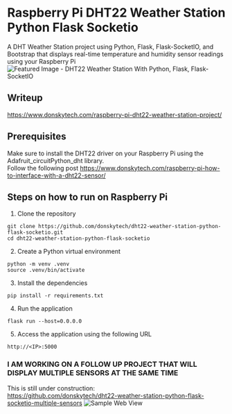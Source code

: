 # Raspberry Pi DHT22 Weather Station Python Flask Socketio  
A DHT Weather Station project using Python, Flask, Flask-SocketIO, and Bootstrap that displays real-time temperature and humidity sensor readings using your Raspberry Pi
![Featured Image - DHT22 Weather Station With Python, Flask, Flask-SocketIO](https://user-images.githubusercontent.com/69466026/236615315-5a7bba1c-9712-48bd-8718-29039850d655.jpg)  
  
## Writeup
https://www.donskytech.com/raspberry-pi-dht22-weather-station-project/

## Prerequisites
Make sure to install the DHT22 driver on your Raspberry Pi using the Adafruit_circuitPython_dht library.   
Follow the following post https://www.donskytech.com/raspberry-pi-how-to-interface-with-a-dht22-sensor/
  
## Steps on how to run on Raspberry Pi
1. Clone the repository
```
git clone https://github.com/donskytech/dht22-weather-station-python-flask-socketio.git
cd dht22-weather-station-python-flask-socketio
```
2. Create a Python virtual environment
```
python -m venv .venv
source .venv/bin/activate
```
3. Install the dependencies
```
pip install -r requirements.txt
```

4. Run the application
```
flask run --host=0.0.0.0
```
5. Access the application using the following URL
```
http://<IP>:5000
```
  
  
### I AM WORKING ON A FOLLOW UP PROJECT THAT WILL DISPLAY MULTIPLE SENSORS AT THE SAME TIME
This is still under construction:  
https://github.com/donskytech/dht22-weather-station-python-flask-socketio-multiple-sensors
![Sample Web View](https://github.com/donskytech/dht22-weather-station-python-flask-socketio-multiple-sensors/assets/69466026/f4d2e0d8-f372-475e-9eff-859eb59e2845)
